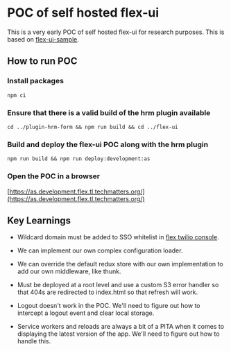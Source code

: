 # POC of self hosted flex-ui

This is a very early POC of self hosted flex-ui for research purposes. This is based on [flex-ui-sample](https://github.com/twilio/flex-ui-sample).

## How to run POC

### Install packages

```
npm ci
```

### Ensure that there is a valid build of the hrm plugin available

```
cd ../plugin-hrm-form && npm run build && cd ../flex-ui
```

### Build and deploy the flex-ui POC along with the hrm plugin

```
npm run build && npm run deploy:development:as
```

### Open the POC in a browser

[https://as.development.flex.tl.techmatters.org/](https://as.development.flex.tl.techmatters.org/)

## Key Learnings

- Wildcard domain must be added to SSO whitelist in [flex twilio console](https://console.twilio.com/us1/develop/flex/manage/single-sign-on).

- We can implement our own complex configuration loader.

- We can override the default redux store with our own implementation to add our own middleware, like thunk.

- Must be deployed at a root level and use a custom S3 error handler so that 404s are redirected to index.html so that refresh will work.

- Logout doesn't work in the POC. We'll need to figure out how to intercept a logout event and clear local storage.

- Service workers and reloads are always a bit of a PITA when it comes to displaying the latest version of the app. We'll need to figure out how to handle this.
